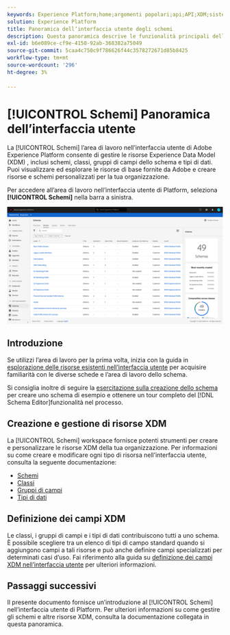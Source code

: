 ```yaml
---
keywords: Experience Platform;home;argomenti popolari;api;API;XDM;sistema XDM;modello dati esperienza;modello dati;ui;area di lavoro;
solution: Experience Platform
title: Panoramica dell’interfaccia utente degli schemi
description: Questa panoramica descrive le funzionalità principali dell’area di lavoro Schemi in Experience Platform.
exl-id: b6e089ce-cf9e-4150-92ab-368382a75049
source-git-commit: 5caa4c750c9f786626f44c3578272671d85b8425
workflow-type: tm+mt
source-wordcount: '296'
ht-degree: 3%

---
```


# [!UICONTROL Schemi] Panoramica dell’interfaccia utente

La [!UICONTROL Schemi] l’area di lavoro nell’interfaccia utente di Adobe Experience Platform consente di gestire le risorse Experience Data Model (XDM) , inclusi schemi, classi, gruppi di campi dello schema e tipi di dati. Puoi visualizzare ed esplorare le risorse di base fornite da Adobe e creare risorse e schemi personalizzati per la tua organizzazione.

Per accedere all’area di lavoro nell’interfaccia utente di Platform, seleziona **[!UICONTROL Schemi]** nella barra a sinistra.

![](../images/ui/overview/schemas-tab.png)

## Introduzione

Se utilizzi l’area di lavoro per la prima volta, inizia con la guida in [esplorazione delle risorse esistenti nell’interfaccia utente](./explore.md) per acquisire familiarità con le diverse schede e l’area di lavoro dello schema.

Si consiglia inoltre di seguire la [esercitazione sulla creazione dello schema](../tutorials/create-schema-ui.md) per creare uno schema di esempio e ottenere un tour completo del [!DNL Schema Editor]funzionalità nel processo.

## Creazione e gestione di risorse XDM

La [!UICONTROL Schemi] workspace fornisce potenti strumenti per creare e personalizzare le risorse XDM della tua organizzazione. Per informazioni su come creare e modificare ogni tipo di risorsa nell’interfaccia utente, consulta la seguente documentazione:

* [Schemi](./resources/schemas.md)
* [Classi](./resources/classes.md)
* [Gruppi di campi](./resources/field-groups.md)
* [Tipi di dati](./resources/data-types.md)

## Definizione dei campi XDM

Le classi, i gruppi di campi e i tipi di dati contribuiscono tutti a uno schema. È possibile scegliere tra un elenco di tipi di campo standard quando si aggiungono campi a tali risorse e può anche definire campi specializzati per determinati casi d’uso. Fai riferimento alla guida su [definizione dei campi XDM nell’interfaccia utente](./fields/overview.md) per ulteriori informazioni.

## Passaggi successivi

Il presente documento fornisce un’introduzione al [!UICONTROL Schemi] nell’interfaccia utente di Platform. Per ulteriori informazioni su come gestire gli schemi e altre risorse XDM, consulta la documentazione collegata in questa panoramica.
